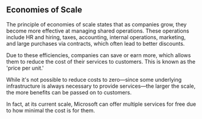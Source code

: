 
## Economies of Scale

The principle of economies of scale states that as companies grow, they become more effective at managing shared operations. These operations include HR and hiring, taxes, accounting, internal operations, marketing, and large purchases via contracts, which often lead to better discounts.

Due to these efficiencies, companies can save or earn more, which allows them to reduce the cost of their services to customers. This is known as the 'price per unit.'

While it's not possible to reduce costs to zero—since some underlying infrastructure is always necessary to provide services—the larger the scale, the more benefits can be passed on to customers.

In fact, at its current scale, Microsoft can offer multiple services for free due to how minimal the cost is for them.